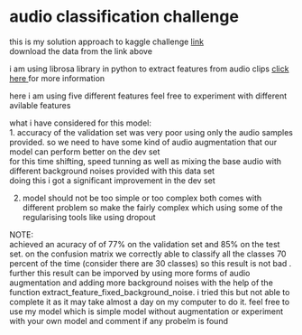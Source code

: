 # audio classification challenge 
this is my solution approach to kaggle challenge <a href = 'https://www.kaggle.com/c/tensorflow-speech-recognition-challenge'>link</a><br/>
download the data from the link above<br/>

i am using librosa library in python to extract features from audio clips <a href = 'https://librosa.github.io/librosa/'> click here </a> for more information <br/>

here i am using five different features feel free to experiment with different avilable features <br/>


what i have considered for this model:<br/>
1. 
accuracy of the validation set was very poor using only the audio samples provided. so we need to have some kind of audio augmentation that our model can perform better on the dev set<br/>
for this time shifting,  speed tunning as well as mixing the base audio with different background noises provided with this data set<br/>
doing this i got a significant improvement in the dev set <br/>

2. model should not be too simple or too complex both comes with different problem so make the fairly complex which using some of the regularising tools like using dropout<br/>

NOTE: <br/>
achieved an acuracy of of 77% on the validation set and 85% on the test set. on the confusion matrix we correctly able to classify all the classes 70 percent of the time (consider there are 30 classes) so this result is not bad . further this result can be imporved by using more forms of audio augmentation and adding more background noises with the help of the function extract_feature_fixed_background_noise. i tried this but not able to complete it as it may take almost a day on my computer to do it. feel free to use my model which is simple model without augmentation or experiment with your own model and comment if any probelm is found



